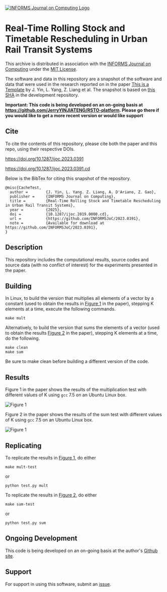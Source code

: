 [![INFORMS Journal on Computing Logo](https://INFORMSJoC.github.io/logos/INFORMS_Journal_on_Computing_Header.jpg)](https://pubsonline.informs.org/journal/ijoc)

# Real-Time Rolling Stock and Timetable Rescheduling in Urban Rail Transit Systems

This archive is distributed in association with the [INFORMS Journal on
Computing](https://pubsonline.informs.org/journal/ijoc) under the [MIT License](LICENSE).

The software and data in this repository are a snapshot of the software and data
that were used in the research reported on in the paper 
[This is a Template](https://doi.org/10.1287/ijoc.2023.0391) by J. Yin, L. Yang, Z. Liang et al. 
The snapshot is based on 
[this SHA](https://github.com/tkralphs/JoCTemplate/commit/f7f30c63adbcb0811e5a133e1def696b74f3ba15) 
in the development repository. 

**Important: This code is being developed on an on-going basis at 
https://github.com/JerryYINJIATENG/RSTO-platform. Please go there if you would like to
get a more recent version or would like support**

## Cite

To cite the contents of this repository, please cite both the paper and this repo, using their respective DOIs.

https://doi.org/10.1287/ijoc.2023.0391

https://doi.org/10.1287/ijoc.2023.0391.cd

Below is the BibTex for citing this snapshot of the repository.

```
@misc{CacheTest,
  author =        {J. Yin, L. Yang. Z. Liang, A. D'Ariano, Z. Gao},
  publisher =     {INFORMS Journal on Computing},
  title =         {Real-Time Rolling Stock and Timetable Rescheduling in Urban Rail Transit Systems},
  year =          {2025},
  doi =           {10.1287/ijoc.2019.0000.cd},
  url =           {https://github.com/INFORMSJoC/2023.0391},
  note =          {Available for download at https://github.com/INFORMSJoC/2023.0391},
}  
```

## Description

This repository includes the computational results, source codes and source data (with no conflict of interest) for the experiments presented in the paper.

## Building

In Linux, to build the version that multiplies all elements of a vector by a
constant (used to obtain the results in [Figure 1](results/mult-test.png) in the
paper), stepping K elements at a time, execute the following commands.

```
make mult
```

Alternatively, to build the version that sums the elements of a vector (used
to obtain the results [Figure 2](results/sum-test.png) in the paper), stepping K
elements at a time, do the following.

```
make clean
make sum
```

Be sure to make clean before building a different version of the code.

## Results

Figure 1 in the paper shows the results of the multiplication test with different
values of K using `gcc` 7.5 on an Ubuntu Linux box.

![Figure 1](results/mult-test.png)

Figure 2 in the paper shows the results of the sum test with different
values of K using `gcc` 7.5 on an Ubuntu Linux box.

![Figure 1](results/sum-test.png)

## Replicating

To replicate the results in [Figure 1](results/mult-test), do either

```
make mult-test
```
or
```
python test.py mult
```
To replicate the results in [Figure 2](results/sum-test), do either

```
make sum-test
```
or
```
python test.py sum
```

## Ongoing Development

This code is being developed on an on-going basis at the author's
[Github site](https://github.com/JerryYINJIATENG/RSTO-platform).

## Support

For support in using this software, submit an
[issue](https://github.com/JerryYINJIATENG/RSTO-platform/issues/new).
